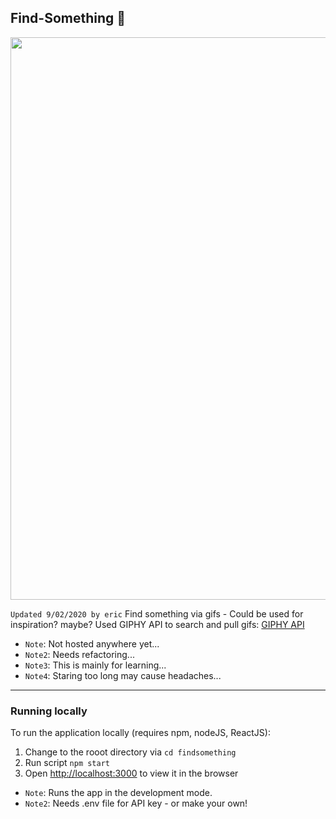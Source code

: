 ## Find-Something 📼


<img src="./assets/sample.gif" width="900">

`Updated 9/02/2020 by eric`
Find something via gifs - Could be used for inspiration? maybe?
Used GIPHY API to search and pull gifs: [GIPHY API](https://developers.giphy.com/branch/master/docs/api/)

- `Note`: Not hosted anywhere yet...
- `Note2`: Needs refactoring...
- `Note3`: This is mainly for learning...
- `Note4`: Staring too long may cause headaches...

---

### Running locally

To run the application locally (requires npm, nodeJS, ReactJS):

1. Change to the rooot directory via `cd findsomething`
2. Run script `npm start`
3. Open [http://localhost:3000](http://localhost:3000) to view it in the browser

- `Note`: Runs the app in the development mode.
- `Note2`: Needs .env file for API key - or make your own!

